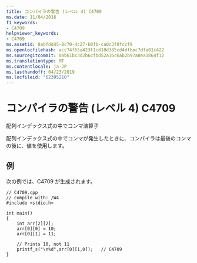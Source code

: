 ```yaml
---
title: コンパイラの警告 (レベル 4) C4709
ms.date: 11/04/2016
f1_keywords:
- C4709
helpviewer_keywords:
- C4709
ms.assetid: 8abfdd45-8c70-4c27-b0fb-ca0c3f0fccf9
ms.openlocfilehash: acc74f55a423f1cd18d385cd4dfbec7dfa01c422
ms.sourcegitcommit: 0ab61bc3d2b6cfbd52a16c6ab2b97a8ea1864f12
ms.translationtype: MT
ms.contentlocale: ja-JP
ms.lasthandoff: 04/23/2019
ms.locfileid: "62395210"
---
```

# <a name="compiler-warning-level-4-c4709"></a>コンパイラの警告 (レベル 4) C4709

配列インデックス式の中でコンマ演算子

配列インデックス式の中でコンマが発生したときに、コンパイラは最後のコンマの後に、値を使用します。

## <a name="example"></a>例

次の例では、C4709 が生成されます。

```
// C4709.cpp
// compile with: /W4
#include <stdio.h>

int main()
{
    int arr[2][2];
    arr[0][0] = 10;
    arr[0][1] = 11;

    // Prints 10, not 11
    printf_s("\n%d",arr[0][1,0]);   // C4709
}
```